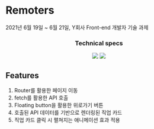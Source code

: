 # Remoters

2021년 6월 19일 ~ 6월 21일, Y회사 Front-end 개발자 기술 과제

<h3 align='center'>Technical specs</h3>
<p align='center'>
  <img src="https://img.shields.io/badge/-typescript-blue"/>
  <img src="https://img.shields.io/badge/-React-yellow"/>
</p>

## Features

1. Router를 활용한 페이지 이동
2. fetch를 활용한 API 호출
3. Floating button을 활용한 위로가기 버튼
4. 호출된 API 데이터를 기반으로 렌더링된 직업 카드
5. 직업 카드 클릭 시 펼쳐지는 애니메이션 효과 적용
